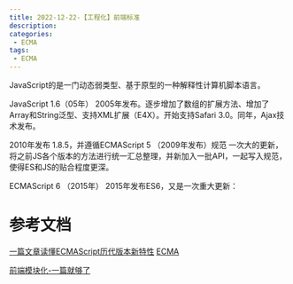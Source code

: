 ```yaml
---
title: 2022-12-22-【工程化】前端标准
description: 
categories:
 - ECMA
tags:
 - ECMA
---
```


JavaScript的是一门动态弱类型、基于原型的一种解释性计算机脚本语言。



JavaScript 1.6（05年）
2005年发布。逐步增加了数组的扩展方法、增加了Array和String泛型、支持XML扩展（E4X）。开始支持Safari 3.0。同年，Ajax技术发布。

2010年发布 1.8.5，并遵循ECMAScript 5 （2009年发布）规范
一次大的更新，将之前JS各个版本的方法进行统一汇总整理，并新加入一批API，一起写入规范，使得ES和JS的贴合程度更深。

ECMAScript 6 （2015年）
2015年发布ES6，又是一次重大更新：

# 参考文档
[一篇文章读懂ECMAScript历代版本新特性](https://juejin.cn/post/7109378925964296223)
[ECMA](https://www.ecma-international.org/publications-and-standards/standards/ecma-262/)

[前端模块化-一篇就够了](https://juejin.cn/post/6996595779037036580)